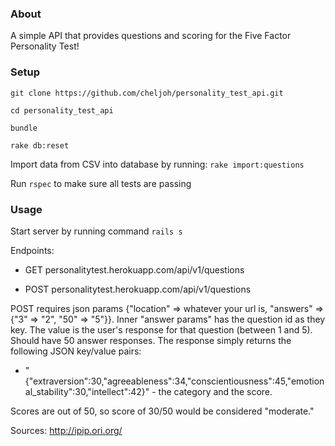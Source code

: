 ### About
A simple API that provides questions and scoring for the Five Factor Personality Test!

### Setup
`git clone https://github.com/cheljoh/personality_test_api.git`

`cd personality_test_api`

`bundle`

`rake db:reset`

Import data from CSV into database by running: `rake import:questions`

Run `rspec` to make sure all tests are passing

### Usage

Start server by running command `rails s`

Endpoints:

 * GET personalitytest.herokuapp.com/api/v1/questions

 * POST personalitytest.herokuapp.com/api/v1/questions

POST requires json params {"location" => whatever your url is, "answers" => {"3" => "2", "50" => "5"}}.
Inner "answer params" has the question id as they key. The value is the user's response for that question (between 1 and 5). Should have 50 answer responses. The response simply returns the following JSON key/value pairs:
 * "{\"extraversion\":30,\"agreeableness\":34,\"conscientiousness\":45,\"emotional_stability\":30,\"intellect\":42}" - the category and the score. 

Scores are out of 50, so score of 30/50 would be considered "moderate." 

Sources: http://ipip.ori.org/
